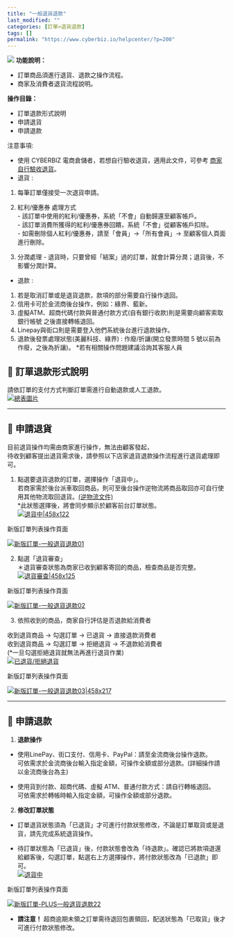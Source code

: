 ```yaml
---
title: "一般退貨退款"
last_modified: ""
categories: [訂單>退貨退款]
tags: []
permalink: "https://www.cyberbiz.io/helpcenter/?p=200"
---
```


![](https://www.cyberbiz.io/helpcenter/wp-content/uploads/一般版3.png) **功能說明：**  

* 訂單商品須進行退貨、退款之操作流程。
* 商家及消費者退貨流程說明。

**操作目錄：**

* 訂單退款形式說明 
* 申請退貨
* 申請退款

注意事項:  

* 使用 CYBERBIZ 電商倉儲者，若想自行驗收退貨，適用此文件，可參考 [商家自行驗收退貨](https://www.cyberbiz.io/helpcenter/?p=10497)。
* 退貨 : 
1. 每筆訂單僅接受一次退貨申請。
2. 紅利/優惠券 處理方式   
\- 該訂單中使用的紅利/優惠券，系統「不會」自動歸還至顧客帳戶。  
\- 該訂單消費所獲得的紅利/優惠券回饋，系統「不會」從顧客帳戶扣除。  
\- 如需刪除個人紅利/優惠券，請至「會員」→「所有會員」→ 至顧客個人頁面進行刪除。

3. 分潤處理 - 退貨時，只要曾經「結案」過的訂單，就會計算分潤；退貨後，不影響分潤計算。
* 退款 : 
1. 若是取消訂單或是退貨退款，款項的部分需要自行操作退回。
2. 信用卡可於金流商後台操作，例如：綠界、藍新。
3. 虛擬ATM、超商代碼付款與普通付款方式(自有銀行收款)則是需要向顧客索取銀行帳號 之後直接轉帳退回。
4. Linepay與街口則是需要登入他們系統後台進行退款操作。
5. 退款後發票處理狀態(美麗科技、綠界) : 作廢/折讓(開立發票時間 5 號以前為作廢，之後為折讓)。 
*若有相關操作問題建議洽詢其客服人員 



## 📌 訂單退款形式說明

請依訂單的支付方式判斷訂單需進行自動退款或人工退款。  
[![總表圖片](https://www.cyberbiz.io/helpcenter/wp-content/uploads/一般退貨退款01.png)](https://www.cyberbiz.io/helpcenter/wp-content/uploads/一般退貨退款01.png)  

* * *

## 📌 申請退貨

目前退貨操作均需由商家進行操作，無法由顧客發起，  
待收到顧客提出退貨需求後，請參照以下店家退貨退款操作流程進行退貨處理即可。  

1. 點選要退貨退款的訂單，選擇操作「退貨中」。  
若商家需於後台派車取回商品，則可至後台操作逆物流將商品取回亦可自行使用其他物流取回退貨。[(逆物流文件)](https://www.cyberbiz.io/helpcenter/?p=5333)  
*此狀態選擇後，將會同步顯示於顧客前台訂單狀態。  
[![退貨中|458x122](https://www.cyberbiz.io/helpcenter/wp-content/uploads/一般退貨退款02.png)](https://www.cyberbiz.io/helpcenter/wp-content/uploads/一般退貨退款02.png)



新版訂單列表操作頁面

[![新版訂單-一般退貨退款01](https://www.cyberbiz.io/support/wp-content/uploads/新版訂單-一般退貨退款01.png)](https://www.cyberbiz.io/support/wp-content/uploads/新版訂單-一般退貨退款01.png)

2. 點選「退貨審查」   
＊退貨審查狀態為商家已收到顧客寄回的商品，檢查商品是否完整。  
[![退貨審查|458x125](https://www.cyberbiz.io/helpcenter/wp-content/uploads/一般退貨退款03.png)](https://www.cyberbiz.io/helpcenter/wp-content/uploads/一般退貨退款03.png)



新版訂單列表操作頁面

[![新版訂單-一般退貨退款02](https://www.cyberbiz.io/support/wp-content/uploads/新版訂單-一般退貨退款02.png)](https://www.cyberbiz.io/support/wp-content/uploads/新版訂單-一般退貨退款02.png)

3. 依照收到的商品，商家自行評估是否退款給消費者  

收到退貨商品 → 勾選訂單 → 已退貨 → 直接退款消費者  
收到退貨商品 → 勾選訂單 → 拒絕退貨 → 不退款給消費者  
(*一旦勾選拒絕退貨就無法再進行退貨作業)  
[![已退貨/拒絕退貨](https://www.cyberbiz.io/helpcenter/wp-content/uploads/一般退貨退款04.png)](https://www.cyberbiz.io/helpcenter/wp-content/uploads/一般退貨退款04.png)



新版訂單列表操作頁面

[![新版訂單-一般退貨退款03|458x217](https://www.cyberbiz.io/support/wp-content/uploads/新版訂單-一般退貨退款03.png)](https://www.cyberbiz.io/support/wp-content/uploads/新版訂單-一般退貨退款03.png)

* * *



## 📌 申請退款

1. **退款操作**  

* 使用LinePay、街口支付、信用卡、PayPal：請至金流商後台操作退款。  
可依需求於金流商後台輸入指定金額，可操作全額或部分退款。(詳細操作請以金流商後台為主)



* 使用貨到付款、超商代碼、虛擬 ATM、普通付款方式：請自行轉帳退回。  
可依需求於轉帳時輸入指定金額，可操作全額或部分退款。



2. **修改訂單狀態**  

* 訂單退貨狀態須為「已退貨」才可進行付款狀態修改，不論是訂單取貨或是退貨，請先完成系統退貨操作。


* 待訂單狀態為「已退貨」後，付款狀態會改為「待退款」。確認已將款項退還給顧客後，勾選訂單，點選右上方選擇操作，將付款狀態改為「已退款」即可。  
[![退貨中](https://www.cyberbiz.io/helpcenter/wp-content/uploads/一般退貨退款05.png)](https://www.cyberbiz.io/helpcenter/wp-content/uploads/一般退貨退款05.png)

新版訂單列表操作頁面

[![新版訂單-PLUS一般退貨退款22](https://www.cyberbiz.io/support/wp-content/uploads/新版訂單-PLUS一般退貨退款22.png)](https://www.cyberbiz.io/support/wp-content/uploads/新版訂單-PLUS一般退貨退款22.png)



* **請注意！** 超商逾期未領之訂單需待退回包裹領回，配送狀態為「已取貨」後才可進行付款狀態修改。

